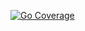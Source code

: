 [![Go Coverage](https://github.com/USER/REPO/wiki/coverage.svg)](https://raw.githack.com/wiki/USER/REPO/coverage.html)